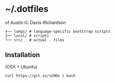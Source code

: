 # ~/.dotfiles

of Austin G. Davis-Richardson

```
├── langs/ # language-specific bootstrap scripts
├── local/ # scripts
└── src/   # actual . files
```

## Installation

(OSX + Ubuntu)

`curl https://git.io/vu9Do | bash`
